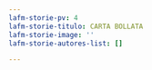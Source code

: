 ```yaml
---
lafm-storie-pv: 4
lafm-storie-titulo: CARTA BOLLATA
lafm-storie-image: ''
lafm-storie-autores-list: []

---
```

